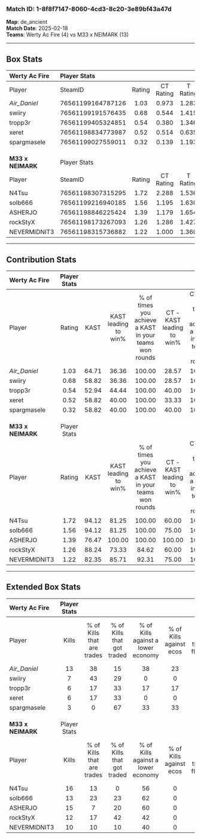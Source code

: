 ### Match ID: 1-8f8f7147-8060-4cd3-8c20-3e89bf43a47d  
**Map**: de_ancient  
**Match Date**: 2025-02-18  
**Teams**: Werty Ac Fire (4) vs M33 x NEIMARK (13)  

---  

## Box Stats  

| **Werty Ac Fire** | Player Stats      |        |           |          |       |      |       |         |        |      |     |
| :- | :- | :-: | :-: | :-: | :-: | :-: | :-: | :-: | :-: | :-: | :-: |
| Player            | SteamID           | Rating | CT Rating | T Rating | KAST  | ADR  | Kills | Assists | Deaths | K/D  | HS% |
| _Air_Daniel_      | 76561199164787126 |  1.03  |   0.973   |  1.283   | 64.71 | 73.2 |  13   |    2    |   13   | 1.00 | 61  |
| swiiry            | 76561199191576435 |  0.68  |   0.544   |  1.415   | 58.82 | 64.8 |   7   |    1    |   12   | 0.58 | 71  |
| tropp3r           | 76561199405324851 |  0.54  |   0.380   |  1.346   | 52.94 | 54.7 |   6   |    3    |   13   | 0.46 | 66  |
| xeret             | 76561198834773987 |  0.52  |   0.514   |  0.635   | 58.82 | 35.2 |   6   |    3    |   13   | 0.46 | 66  |
| spargmasele       | 76561199027559011 |  0.32  |   0.139   |  1.193   | 58.82 | 37.9 |   3   |    5    |   15   | 0.20 | 66  |
|                   |                   |        |           |          |       |      |       |         |        |      |     |
|                   |                   |        |           |          |       |      |       |         |        |      |     |
|                   |                   |        |           |          |       |      |       |         |        |      |     |
| **M33 x NEIMARK** | Player Stats      |        |           |          |       |      |       |         |        |      |     |
| Player            | SteamID           | Rating | CT Rating | T Rating | KAST  | ADR  | Kills | Assists | Deaths | K/D  | HS% |
| N4Tsu             | 76561198307315295 |  1.72  |   2.288   |  1.536   | 94.12 | 80.9 |  16   |    4    |   4    | 4.00 | 25  |
| solb666           | 76561199216940185 |  1.56  |   1.195   |  1.630   | 94.12 | 94.4 |  13   |    7    |   6    | 2.17 | 69  |
| ASHERJO           | 76561198846225424 |  1.39  |   1.179   |  1.654   | 76.47 | 86.0 |  15   |    2    |   9    | 1.67 | 46  |
| rockStyX          | 76561198173267093 |  1.26  |   1.286   |  1.427   | 88.24 | 63.1 |  12   |    4    |   9    | 1.33 | 66  |
| NEVERMIDNIT3      | 76561198315736882 |  1.22  |   1.000   |  1.360   | 82.35 | 75.4 |  10   |    5    |   7    | 1.43 | 60  |
---  

## Contribution Stats  

| **Werty Ac Fire** | Player Stats |       |                      |                                                        |                           |                                                             |                          |                                                            |
| :- | :-: | :-: | :-: | :-: | :-: | :-: | :-: | :-: |
| Player            |    Rating    | KAST  | KAST leading to win% | % of times you achieve a KAST in your teams won rounds | CT - KAST leading to win% | CT - % of times you achieve a KAST in your teams won rounds | T - KAST leading to win% | T - % of times you achieve a KAST in your teams won rounds |
| _Air_Daniel_      |     1.03     | 64.71 |        36.36         |                         100.00                         |           28.57           |                           100.00                            |          50.00           |                           100.00                           |
| swiiry            |     0.68     | 58.82 |        36.36         |                         100.00                         |           28.57           |                           100.00                            |          50.00           |                           100.00                           |
| tropp3r           |     0.54     | 52.94 |        44.44         |                         100.00                         |           40.00           |                           100.00                            |          50.00           |                           100.00                           |
| xeret             |     0.52     | 58.82 |        40.00         |                         100.00                         |           33.33           |                           100.00                            |          50.00           |                           100.00                           |
| spargmasele       |     0.32     | 58.82 |        40.00         |                         100.00                         |           40.00           |                           100.00                            |          40.00           |                           100.00                           |
|                   |              |       |                      |                                                        |                           |                                                             |                          |                                                            |
|                   |              |       |                      |                                                        |                           |                                                             |                          |                                                            |
|                   |              |       |                      |                                                        |                           |                                                             |                          |                                                            |
| **M33 x NEIMARK** | Player Stats |       |                      |                                                        |                           |                                                             |                          |                                                            |
| Player            |    Rating    | KAST  | KAST leading to win% | % of times you achieve a KAST in your teams won rounds | CT - KAST leading to win% | CT - % of times you achieve a KAST in your teams won rounds | T - KAST leading to win% | T - % of times you achieve a KAST in your teams won rounds |
| N4Tsu             |     1.72     | 94.12 |        81.25         |                         100.00                         |           60.00           |                           100.00                            |          90.91           |                           100.00                           |
| solb666           |     1.56     | 94.12 |        81.25         |                         100.00                         |           75.00           |                           100.00                            |          83.33           |                           100.00                           |
| ASHERJO           |     1.39     | 76.47 |        100.00        |                         100.00                         |          100.00           |                           100.00                            |          100.00          |                           100.00                           |
| rockStyX          |     1.26     | 88.24 |        73.33         |                         84.62                          |           60.00           |                           100.00                            |          80.00           |                           80.00                            |
| NEVERMIDNIT3      |     1.22     | 82.35 |        85.71         |                         92.31                          |           75.00           |                           100.00                            |          90.00           |                           90.00                            |
---  

## Extended Box Stats  

| **Werty Ac Fire** | Player Stats |                            |                            |                                    |                         |                              |                                 |        |                             |                                     |                          |                               |                            |
| :- | :-: | :-: | :-: | :-: | :-: | :-: | :-: | :-: | :-: | :-: | :-: | :-: | :-: |
| Player            |    Kills     | % of Kills that are trades | % of Kills that got traded | % of Kills against a lower economy | % of Kills against ecos | % of Kills that are flawless | % of Kills that are close duels | Deaths | % of Deaths that get traded | % of Deaths against a lower economy | % of Deaths against ecos | % of Deaths that are flawless | % of Deaths that are close |
| _Air_Daniel_      |      13      |             38             |             15             |                 38                 |           23            |              69              |                8                |   13   |              8              |                  8                  |            0             |              54               |             0              |
| swiiry            |      7       |             43             |             29             |                 0                  |            0            |              71              |                0                |   12   |             17              |                  8                  |            0             |              42               |             8              |
| tropp3r           |      6       |             17             |             33             |                 17                 |           17            |             100              |                0                |   13   |             31              |                 15                  |            8             |              54               |             15             |
| xeret             |      6       |             17             |             33             |                 0                  |            0            |              67              |               33                |   13   |              8              |                  8                  |            0             |              69               |             8              |
| spargmasele       |      3       |             0              |             67             |                 33                 |           33            |              33              |               33                |   15   |             27              |                  7                  |            0             |              67               |             7              |
|                   |              |                            |                            |                                    |                         |                              |                                 |        |                             |                                     |                          |                               |                            |
|                   |              |                            |                            |                                    |                         |                              |                                 |        |                             |                                     |                          |                               |                            |
|                   |              |                            |                            |                                    |                         |                              |                                 |        |                             |                                     |                          |                               |                            |
| **M33 x NEIMARK** | Player Stats |                            |                            |                                    |                         |                              |                                 |        |                             |                                     |                          |                               |                            |
| Player            |    Kills     | % of Kills that are trades | % of Kills that got traded | % of Kills against a lower economy | % of Kills against ecos | % of Kills that are flawless | % of Kills that are close duels | Deaths | % of Deaths that get traded | % of Deaths against a lower economy | % of Deaths against ecos | % of Deaths that are flawless | % of Deaths that are close |
| N4Tsu             |      16      |             13             |             0              |                 56                 |            0            |              44              |                0                |   4    |             25              |                 25                  |            0             |              75               |             0              |
| solb666           |      13      |             23             |             23             |                 62                 |            0            |              69              |                8                |   6    |              0              |                 33                  |            0             |              117              |             0              |
| ASHERJO           |      15      |             7              |             20             |                 60                 |            0            |              73              |                7                |   9    |             44              |                 33                  |            0             |              78               |             11             |
| rockStyX          |      12      |             17             |             42             |                 42                 |            0            |              33              |               17                |   9    |             44              |                 33                  |            0             |              78               |             0              |
| NEVERMIDNIT3      |      10      |             10             |             10             |                 40                 |            0            |              70              |               10                |   7    |             14              |                 43                  |            0             |              43               |             43             |
